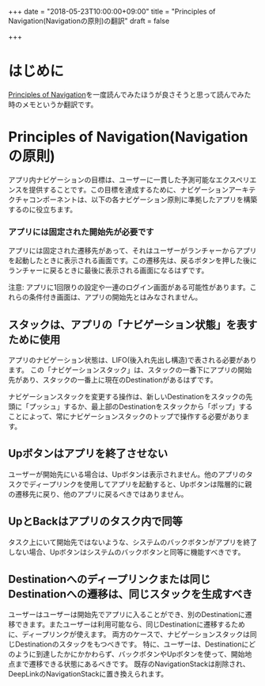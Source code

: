 +++
date = "2018-05-23T10:00:00+09:00"
title = "Principles of Navigation(Navigationの原則)の翻訳"
draft = false

+++
# はじめに

[Principles of Navigation](https://developer.android.com/topic/libraries/architecture/navigation/navigation-principles)を一度読んでみたほうが良さそうと思って読んでみた時のメモというか翻訳です。

# Principles of Navigation(Navigationの原則)

アプリ内ナビゲーションの目標は、ユーザーに一貫した予測可能なエクスペリエンスを提供することです。この目標を達成するために、ナビゲーションアーキテクチャコンポーネントは、以下の各ナビゲーション原則に準拠したアプリを構築するのに役立ちます。

### アプリには固定された開始先が必要です

アプリには固定された遷移先があって、それはユーザーがランチャーからアプリを起動したときに表示される画面です。この遷移先は、戻るボタンを押した後にランチャーに戻るときに最後に表示される画面になるはずです。

注意: アプリに1回限りの設定や一連のログイン画面がある可能性があります。これらの条件付き画面は、アプリの開始先とはみなされません。

## スタックは、アプリの「ナビゲーション状態」を表すために使用

アプリのナビゲーション状態は、LIFO(後入れ先出し構造)で表される必要があります。
この「ナビゲーションスタック」は、スタックの一番下にアプリの開始先があり、スタックの一番上に現在のDestinationがあるはずです。

ナビゲーションスタックを変更する操作は、新しいDestinationをスタックの先頭に「プッシュ」するか、最上部のDestinationをスタックから「ポップ」することによって、常にナビゲーションスタックのトップで操作する必要があります。

## Upボタンはアプリを終了させない

ユーザーが開始先にいる場合は、Upボタンは表示されません。他のアプリのタスクでディープリンクを使用してアプリを起動すると、Upボタンは階層的に親の遷移先に戻り、他のアプリに戻るべきではありません。

## UpとBackはアプリのタスク内で同等

タスク上にいて開始先ではないような、システムのバックボタンがアプリを終了しない場合、Upボタンはシステムのバックボタンと同等に機能すべきです。

## Destinationへのディープリンクまたは同じDestinationへの遷移は、同じスタックを生成すべき

ユーザーはユーザーは開始先でアプリに入ることができ、別のDestinationに遷移できます。またユーザーは利用可能なら、同じDestinationに遷移するために、ディープリンクが使えます。
両方のケースで、ナビゲーションスタックは同じDestinationのスタックをもつべきです。
特に、ユーザーは、Destinationにどのように到達したかにかかわらず、バックボタンやUpボタンを使って、開始地点まで遷移できる状態にあるべきです。
既存のNavigationStackは削除され、DeepLinkのNavigationStackに置き換えられます。


